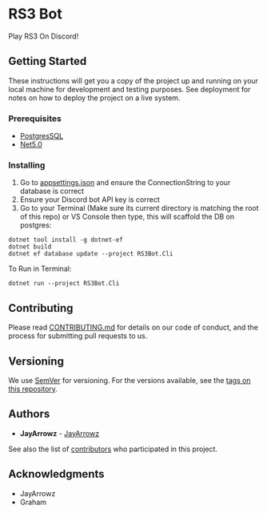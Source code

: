 # RS3 Bot
Play RS3 On Discord!

## Getting Started

These instructions will get you a copy of the project up and running on your local machine for development and testing purposes. See deployment for notes on how to deploy the project on a live system.

### Prerequisites
* [PostgresSQL](https://www.postgresql.org/download/)
* [Net5.0](https://dotnet.microsoft.com/download/dotnet/5.0)


### Installing
1. Go to [appsettings.json](https://github.com/JayArrowz/NetScape/blob/master/NetScape/appsettings.json) and ensure the ConnectionString to your database is correct
2. Ensure your Discord bot API key is correct
3. Go to your Terminal (Make sure its current directory is matching the root of this repo) or VS Console then type, this will scaffold the DB on postgres:
```
dotnet tool install -g dotnet-ef
dotnet build
dotnet ef database update --project RS3Bot.Cli
```

To Run in Terminal: 
```
dotnet run --project RS3Bot.Cli
```

## Contributing

Please read [CONTRIBUTING.md](https://gist.github.com/PurpleBooth/b24679402957c63ec426) for details on our code of conduct, and the process for submitting pull requests to us.

## Versioning

We use [SemVer](http://semver.org/) for versioning. For the versions available, see the [tags on this repository](https://github.com/JayArrowz/RS3Bot/tags). 

## Authors

* **JayArrowz** - [JayArrowz](https://github.com/JayArrowz)

See also the list of [contributors](https://github.com/JayArrowz/RS3Bot/contributors) who participated in this project.

## Acknowledgments
* JayArrowz
* Graham
